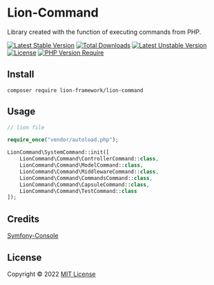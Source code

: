 # Lion-Command
Library created with the function of executing commands from PHP.

[![Latest Stable Version](http://poser.pugx.org/lion-framework/lion-command/v)](https://packagist.org/packages/lion-framework/lion-command) [![Total Downloads](http://poser.pugx.org/lion-framework/lion-command/downloads)](https://packagist.org/packages/lion-framework/lion-command) [![Latest Unstable Version](http://poser.pugx.org/lion-framework/lion-command/v/unstable)](https://packagist.org/packages/lion-framework/lion-command) [![License](http://poser.pugx.org/lion-framework/lion-command/license)](https://packagist.org/packages/lion-framework/lion-command) [![PHP Version Require](http://poser.pugx.org/lion-framework/lion-command/require/php)](https://packagist.org/packages/lion-framework/lion-command)

## Install
```
composer require lion-framework/lion-command
```

## Usage
```php
// lion file

require_once("vendor/autoload.php");

LionCommand\SystemCommand::init([
	LionCommand\Command\ControllerCommand::class,
    LionCommand\Command\ModelCommand::class,
    LionCommand\Command\MiddlewareCommand::class,
    LionCommand\Command\CommandsCommand::class,
    LionCommand\Command\CapsuleCommand::class,
    LionCommand\Command\TestCommand::class
]);
```

## Credits
[Symfony-Console](https://github.com/symfony/console)

## License
Copyright © 2022 [MIT License](https://github.com/Sleon4/Lion-PHP/blob/main/LICENSE)